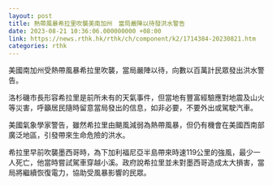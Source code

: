 ```yaml
---
layout: post
title: 熱帶風暴希拉里吹襲美南加州　當局嚴陣以待發洪水警告
date: 2023-08-21 10:36:06.000000000 +08:00
link: https://news.rthk.hk/rthk/ch/component/k2/1714384-20230821.htm
categories: rthk
---
```


美國南加州受熱帶風暴希拉里吹襲，當局嚴陣以待，向數以百萬計民眾發出洪水警告。

洛杉磯市長形容希拉里是前所未有的天氣事件，但當地有豐富經驗應對地震及山火等災害，呼籲居民隨時留意當局發出的信息，如非必要，不要外出或駕駛汽車。

美國氣象學家警告，雖然希拉里由颶風減弱為熱帶風暴，但仍有機會在美國西南部廣泛地區，引發帶來生命危險的洪水。

希拉里早前吹襲墨西哥時，為下加利福尼亞半島帶來時速119公里的強風，最少一人死亡，他當時嘗試駕車穿越小溪。政府說希拉里並未對墨西哥造成太大損害，當局將繼續恢復電力，協助受風暴影響的民眾。
